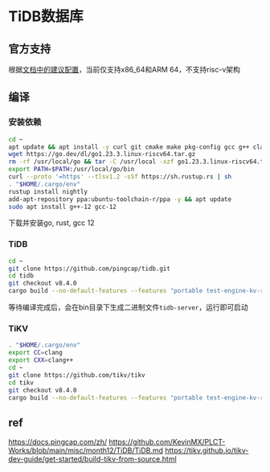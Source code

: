 # TiDB数据库
## 官方支持
根据[文档中的建议配置](https://docs.pingcap.com/zh/tidb/stable/hardware-and-software-requirements#%E6%93%8D%E4%BD%9C%E7%B3%BB%E7%BB%9F%E5%8F%8A%E5%B9%B3%E5%8F%B0%E8%A6%81%E6%B1%82)，当前仅支持x86_64和ARM 64，不支持risc-v架构

## 编译
### 安装依赖
```bash
cd ~
apt update && apt install -y curl git cmake make pkg-config gcc g++ clang software-properties-common libssl-dev
wget https://go.dev/dl/go1.23.3.linux-riscv64.tar.gz
rm -rf /usr/local/go && tar -C /usr/local -xzf go1.23.3.linux-riscv64.tar.gz
export PATH=$PATH:/usr/local/go/bin
curl --proto '=https' --tlsv1.2 -sSf https://sh.rustup.rs | sh
. "$HOME/.cargo/env"
rustup install nightly
add-apt-repository ppa:ubuntu-toolchain-r/ppa -y && apt update
sudo apt install g++-12 gcc-12
```
下载并安装go, rust, gcc 12

### TiDB
```bash
cd ~
git clone https://github.com/pingcap/tidb.git
cd tidb
git checkout v8.4.0
cargo build --no-default-features --features "portable test-engine-kv-rocksdb test-engine-raft-raft-engine"
```
等待编译完成后，会在bin目录下生成二进制文件`tidb-server`，运行即可启动

### TiKV
```bash
. "$HOME/.cargo/env"
export CC=clang
export CXX=clang++
cd ~
git clone https://github.com/tikv/tikv
cd tikv
git checkout v8.4.0
cargo build --no-default-features --features "portable test-engine-kv-rocksdb test-engine-raft-raft-engine"
```

## ref
https://docs.pingcap.com/zh/
https://github.com/KevinMX/PLCT-Works/blob/main/misc/month12/TiDB/TiDB.md
https://tikv.github.io/tikv-dev-guide/get-started/build-tikv-from-source.html
